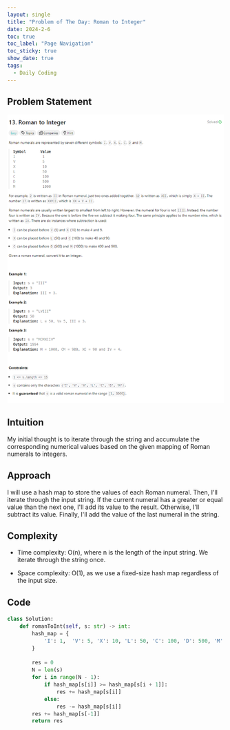 ```yaml
---
layout: single
title: "Problem of The Day: Roman to Integer"
date: 2024-2-6
toc: true
toc_label: "Page Navigation"
toc_sticky: true
show_date: true
tags:
  - Daily Coding
---
```


## Problem Statement

![problem-13](/assets/images/2024-02-06_20-08-21-problem-13.png)

## Intuition

My initial thought is to iterate through the string and accumulate the corresponding numerical values based on the given mapping of Roman numerals to integers.

## Approach

I will use a hash map to store the values of each Roman numeral. Then, I'll iterate through the input string. If the current numeral has a greater or equal value than the next one, I'll add its value to the result. Otherwise, I'll subtract its value. Finally, I'll add the value of the last numeral in the string.

## Complexity

- Time complexity:
  O(n), where n is the length of the input string. We iterate through the string once.

- Space complexity:
  O(1), as we use a fixed-size hash map regardless of the input size.

## Code

```python
class Solution:
    def romanToInt(self, s: str) -> int:
        hash_map = {
            'I': 1,  'V': 5, 'X': 10, 'L': 50, 'C': 100, 'D': 500, 'M': 1000
        }

        res = 0
        N = len(s)
        for i in range(N - 1):
            if hash_map[s[i]] >= hash_map[s[i + 1]]:
                res += hash_map[s[i]]
            else:
                res -= hash_map[s[i]]
        res += hash_map[s[-1]]
        return res
```
